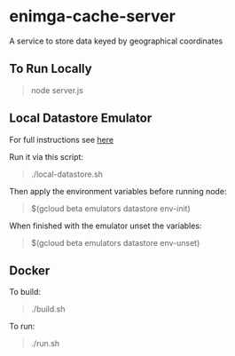 # enimga-cache-server
A service to store data keyed by geographical coordinates


To Run Locally
--------------

> node server.js

Local Datastore Emulator
-------------------------

For full instructions see [here](https://cloud.google.com/datastore/docs/tools/datastore-emulator)

Run it via this script:

> ./local-datastore.sh

Then apply the environment variables before running node:

> $(gcloud beta emulators datastore env-init)


When finished with the emulator unset the variables:

> $(gcloud beta emulators datastore env-unset)


Docker
------

To build:

> ./build.sh

To run:

> ./run.sh


